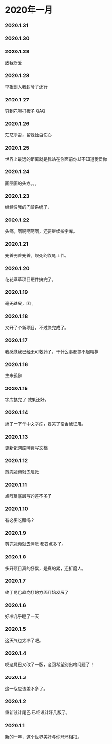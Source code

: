 # 2020年一月

### 2020.1.31
### 2020.1.30 
### 2020.1.29 
致我所爱
### 2020.1.28 
举报别人我封号了还行
### 2020.1.27
穷到花呗打板子 QAQ
### 2020.1.26 
茫茫宇宙，留我独自伤心
### 2020.1.25 
世界上最远的距离就是我站在你面前你却不知道我爱你
### 2020.1.24 
画图画的头疼。。。
### 2020.1.23 
继续告我的门禁系统了。
### 2020.1.22 
头痛，啊啊啊啊啊，还要继续搞字库。
### 2020.1.21
完善完善完善，烦死的收尾工作。 
### 2020.1.20 
花花草草项目硬件搞完了。
### 2020.1.19
毫无进展，困 。 
### 2020.1.18
又开了个新项目，不过快完成了。
### 2020.1.17  
我感觉我已经无可救药了，干什么事都提不起精神
### 2020.1.16
生来孤僻
### 2020.1.15
字库搞完了 效果还好。
### 2020.1.14
搞了一下午中文字库，要哭了宿舍被征用。
### 2020.1.13
更新配网库睡醒写文档
### 2020.1.12
剪完视频就去睡觉
### 2020.1.11
点阵屏底层写的差不多了
### 2020.1.10
有必要吃醋吗？
### 2020.1.9
剪完视频就去睡觉 都四点多了。
### 2020.1.8
多开项目真的好累，是真的累，还折磨人。
### 2020.1.7
终于尾巴趋向好的方面开始发展了
### 2020.1.6
好冷几乎睡了一天
### 2020.1.5
这天气也太冷了吧。
### 2020.1.4
哎这尾巴又改了一版，这回希望别出啥问题了！
### 2020.1.3
这一版应该差不多了。
### 2020.1.2
重新设计尾巴 已经设计好几版了。
### 2020.1.1
新的一年，这个世界美好与你环环相扣。
